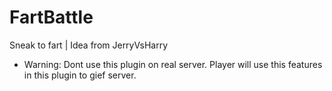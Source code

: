 # FartBattle
Sneak to fart | Idea from JerryVsHarry
* Warning: Dont use this plugin on real server. Player will use this features in this plugin to gief server.
